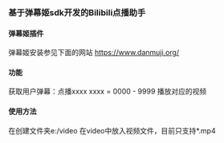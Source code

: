 ### 基于弹幕姬sdk开发的Bilibili点播助手
#### 弹幕姬插件
弹幕姬安装参见下面的网站
https://www.danmuji.org/

#### 功能
获取用户弹幕：点播xxxx
xxxx = 0000 - 9999
播放对应的视频

#### 使用方法
在创建文件夹e:/video
在video中放入视频文件，目前只支持*.mp4
